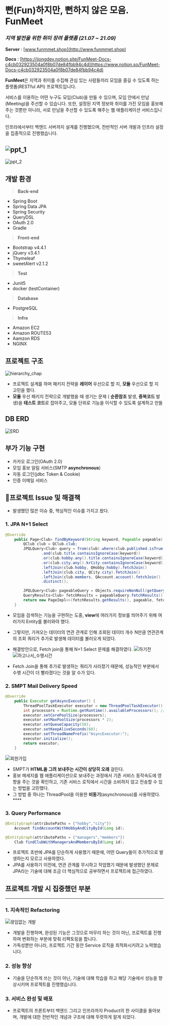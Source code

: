 # 뻔(Fun)하지만, 뻔하지 않은 모음. FunMeet


### *지역 발전을 위한 취미 장려 플랫폼 (21.07 ~ 21.09)*

**Server** : [www.funmmet.shop](http://www.funmmet.shop)

**Docs** : [https://jjongdev.notion.site/FunMeet-Docs-c4cb032923504a0f8b07de84fbb94c4d](https://www.notion.so/FunMeet-Docs-c4cb032923504a0f8b07de84fbb94c4d)

**FunMeet**은 지역과 취미를 수집해 관심 있는 사람들끼리 모임을 즐길 수 있도록 하는 플랫폼(RESTful API) 프로젝트입니다.

서비스를 이용하는 어떤 누구도 모임(Club)을 만들 수 있으며, 모임 안에서 만남(Meeting)을 주선할 수 있습니다. 또한, 설정된 지역 정보와 취미를 가진 모임을 홍보해주는 것뿐만 아니라, 서로 만남을 주선할 수 있도록 해주는 웹 애플리케이션 서비스입니다.

인프라에서부터 백엔드 서버까지 설계를 진행했으며, 전반적인 서버 개발과 인프라 설정을 집중적으로 진행했습니다.

![ppt_1](https://user-images.githubusercontent.com/73544708/135741015-8c10ceef-6632-4327-9c4f-4dc5de54e28c.PNG)
---
![ppt_2](https://user-images.githubusercontent.com/73544708/135741018-20f91b92-d3dd-4d17-950d-9cd9a3ffd6e4.PNG)

## 개발 환경
> **Back-end**
> 
- Spring Boot
- Spring Data JPA
- Spring Security
- QueryDSL
- OAuth 2.0
- Gradle

> **Front-end**
> 
- Bootstrap v4.4.1
- jQuery v3.4.1
- Thymeleaf
- sweetAlert v2.1.2

> **Test**
> 
- Junit5
- docker (testContainer)

> **Database**
> 
- PostgreSQL

> **Infra**
> 
- Amazon EC2
- Amazon ROUTE53
- Aamzon RDS
- NGINX
   
   
## 프로젝트 구조
![hierarchy_chap](https://user-images.githubusercontent.com/73544708/136200814-8787704c-d225-4306-a8f0-3dcb2e873e0e.PNG)

- 프로젝트 설계를 하며 패키지 전략을 **레이어** 우선으로 할 지, **모듈** 우선으로 할 지 고민을 했다.
- **모듈** 우선 패키지 전략으로 개발했을 때 생기는 문제 ( **순환참조** 발생, **중복코드** 발생)을 **테스트 코드**로 잡아주고, 모듈 단위로 기능을 이식할 수 있도록 설계하고 만들
   
## DB ERD
![ERD](https://user-images.githubusercontent.com/73544708/136201176-6b48577e-c2ec-43d0-b4ac-5ebf929bb1cd.png)
   
## 부가 **기능 구현**
- 카카오 로그인(OAuth 2.0)
- 모임 홍보 알림 서비스(SMTP **asynchronous**)
- 자동 로그인(jdbc Token & Cookie)
- 인증 이메일 서비스

## 📢프로젝트 Issue 및 해결책

- 발생했던 많은 이슈 중, 핵심적인 이슈를 가지고 왔다.

### 1. JPA N+1 Select

```java
@Override
    public Page<Club> findByKeyword(String keyword, Pageable pageable) {
        QClub club = QClub.club;
        JPQLQuery<Club> query = from(club).where(club.published.isTrue()
                .and(club.title.containsIgnoreCase(keyword))
                .or(club.hobby.any().title.containsIgnoreCase(keyword))
                .or(club.city.any().krCity.containsIgnoreCase(keyword)))
                .leftJoin(club.hobby, QHobby.hobby).fetchJoin()
                .leftJoin(club.city, QCity.city).fetchJoin()
                .leftJoin(club.members, QAccount.account).fetchJoin()
                .distinct();

        JPQLQuery<Club> pageableQuery = Objects.requireNonNull(getQuerydsl()).applyPagination(pageable, query);
        QueryResults<Club> fetchResults = pageableQuery.fetchResults();
        return new PageImpl<>(fetchResults.getResults(), pageable, fetchResults.getTotal());
    }
```

- 모임을 검색하는 기능을 구현하는 도중, **view**에 여러가지 정보를 띄어주기 위해 여러가지 Entity를 불러와야 했다.
- 그렇지만, 가져오는 데이터의 연관 관계로 인해 조회된 데이터 개수 N만큼 연관관계의 조회 쿼리가 추가로 발생해 데이터를 불러오게 되었다.
- 해결방안으로, Fetch join을 통해 N+1 Select 문제를 해결하였다.
![하기전](https://user-images.githubusercontent.com/73544708/136201400-385d73f7-70ee-447c-b8b0-99160f34253d.PNG)
![하고나서_수행시간](https://user-images.githubusercontent.com/73544708/136201449-ded9ea42-a520-4873-9687-519d3ea1899e.PNG)

- Fetch Join을 통해 추가로 발생하는 쿼리가 사라졌기 때문에, 성능적인 부분에서 수행 시간이 더 빨라졌다는 것을 알 수가 있다.

### 2. SMPT Mail Delivery Speed

```java
@Override
    public Executor getAsyncExecutor() {
        ThreadPoolTaskExecutor executor = new ThreadPoolTaskExecutor();
        int processors = Runtime.getRuntime().availableProcessors(); // 가용 프로세스 숫자
        executor.setCorePoolSize(processors);
        executor.setMaxPoolSize(processors * 2);
        executor.setQueueCapacity(50);
        executor.setKeepAliveSeconds(60);
        executor.setThreadNamePrefix("AsyncExecutor:");
        executor.initialize();
        return executor;
    }
```
![회원가입](https://user-images.githubusercontent.com/73544708/136201667-3ade7a9d-5393-40d1-8387-4ce661848fa8.PNG)
- SMPT가 **HTML을 그려 보내주는 시간이 상당히 오래** 걸린다.
- 홍보 메세지를 웹 애플리케이션으로 보내주는 과정에서 기존 서비스 동작속도에 영향을 주는 것을 확인하고, 기존 서비스 로직에서 시간을 소비하지 않고 전송할 수 있는 방법을 고민했다.
- 그 방법 중 하나는 ThreadPool을 이용한 
**비동기**(asynchronous)를 사용하였다. ****

### 3. Query Performance

```java
@EntityGraph(attributePaths = {"hobby","city"})
    Account findAccountWithHobbyAndCityById(Long id);

@EntityGraph(attributePaths = {"managers","members"})
    Club findClubWithManagersAndMembersById(Long id);
```

- 프로젝트 초반에 JPA를 단순하게 사용했기 때문에, 어떤 Query들이 추가적으로 발생하는지 모르고 사용하였다.
- JPA를 사용하기 이전에, 연관 관계를 무시하고 작업했기 때문에 발생했던 문제로 JPA라는 기술에 대해 조금 더 핵심적으로 공부하면서 프로젝트에 접근하였다.
   
   
## 프로젝트 개발 시 집중했던 부분

---

### 1. 지속적인 Refactoring

![끊임없는 개발](https://user-images.githubusercontent.com/73544708/136201857-e0d7206e-93cb-43c8-ab39-5e90abf6fb02.PNG)

- 개발을 진행하며, 완성된 기능은 그것으로 마무리 하는 것이 아닌, 프로젝트를 진행하며 변화하는 부분에 맞춰 리팩토링을 합니다.
- 가독성뿐만 아니라, 프로젝트 기간 동안 Service 로직을 최적화시키려고 노력했습니다.

### 2. 성능 향상

- 기술을 단순하게 쓰는 것이 아닌, 기술에 대해 학습을 하고 해당 기술에서 성능을 향상시키며 프로젝트를 진행했습니다.

### 3. 서비스 완성 및 배포

- 프로젝트의 프론트부터 백엔드 그리고 인프라까지 Product의 한 사이클을 돌아보며, 개발에 대한 전반적인 개념과 구조에 대해 뚜렷하게 알게 되었다.

   

